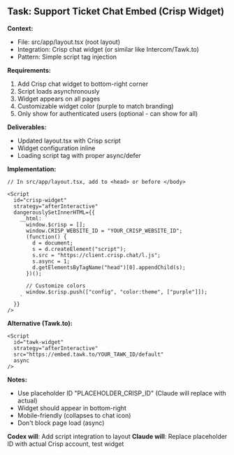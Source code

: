 ## Task: Support Ticket Chat Embed (Crisp Widget)

**Context:**
- File: src/app/layout.tsx (root layout)
- Integration: Crisp chat widget (or similar like Intercom/Tawk.to)
- Pattern: Simple script tag injection

**Requirements:**
1. Add Crisp chat widget to bottom-right corner
2. Script loads asynchronously
3. Widget appears on all pages
4. Customizable widget color (purple to match branding)
5. Only show for authenticated users (optional - can show for all)

**Deliverables:**
- Updated layout.tsx with Crisp script
- Widget configuration inline
- Loading script tag with proper async/defer

**Implementation:**
```tsx
// In src/app/layout.tsx, add to <head> or before </body>

<Script
  id="crisp-widget"
  strategy="afterInteractive"
  dangerouslySetInnerHTML={{
    __html: `
      window.$crisp = [];
      window.CRISP_WEBSITE_ID = "YOUR_CRISP_WEBSITE_ID";
      (function() {
        d = document;
        s = d.createElement("script");
        s.src = "https://client.crisp.chat/l.js";
        s.async = 1;
        d.getElementsByTagName("head")[0].appendChild(s);
      })();

      // Customize colors
      window.$crisp.push(["config", "color:theme", ["purple"]]);
    `
  }}
/>
```

**Alternative (Tawk.to):**
```tsx
<Script
  id="tawk-widget"
  strategy="afterInteractive"
  src="https://embed.tawk.to/YOUR_TAWK_ID/default"
  async
/>
```

**Notes:**
- Use placeholder ID "PLACEHOLDER_CRISP_ID" (Claude will replace with actual)
- Widget should appear in bottom-right
- Mobile-friendly (collapses to chat icon)
- Don't block page load (async)

**Codex will**: Add script integration to layout
**Claude will**: Replace placeholder ID with actual Crisp account, test widget
